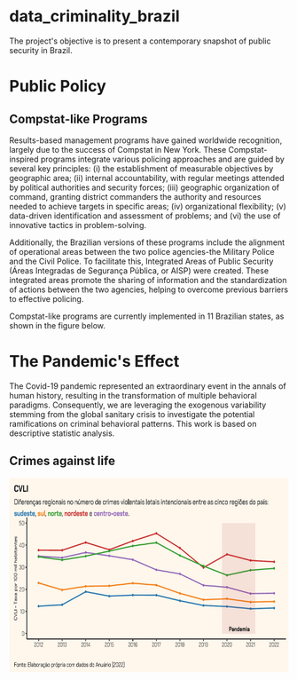 # data_criminality_brazil

The project's objective is to present a contemporary snapshot of public security in Brazil.

# Public Policy

## Compstat-like Programs

Results-based management programs have gained worldwide recognition, largely due to the success of Compstat in New York. These Compstat-inspired programs integrate various policing approaches and are guided by several key principles: (i) the establishment of measurable objectives by geographic area; (ii) internal accountability, with regular meetings attended by political authorities and security forces; (iii) geographic organization of command, granting district commanders the authority and resources needed to achieve targets in specific areas; (iv) organizational flexibility; (v) data-driven identification and assessment of problems; and (vi) the use of innovative tactics in problem-solving.

Additionally, the Brazilian versions of these programs include the alignment of operational areas between the two police agencies-the Military Police and the Civil Police. To facilitate this, Integrated Areas of Public Security (Áreas Integradas de Segurança Pública, or AISP) were created. These integrated areas promote the sharing of information and the standardization of actions between the two agencies, helping to overcome previous barriers to effective policing.

Compstat-like programs are currently implemented in 11 Brazilian states, as shown in the figure below.



# The Pandemic's Effect

The Covid-19 pandemic represented an extraordinary event in the annals of human history, resulting in the transformation of multiple behavioral paradigms. Consequently, we are leveraging the exogenous variability stemming from the global sanitary crisis to investigate the potential ramifications on criminal behavioral patterns. This work is based on descriptive statistic analysis.

## Crimes against life


<img src="images/cvli_github.jpg" alt="Graph" width="600" height="350">
